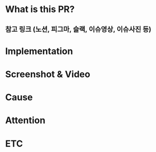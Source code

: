 <!-- PR에 대한 설명을 해주세요 -->
# What is this PR?
## 참고 링크 (노션, 피그마, 슬랙, 이슈영상, 이슈사진 등)

<!-- 어떤것을 수정 및 구현 했는지 설명해주세요 -->
# Implementation

<!-- 구현 결과를 알려주세요. -->
# Screenshot & Video

<!-- 이슈가 발생했다면 원인을 적어주세요. -->
# Cause

<!-- 리뷰를 할 때 어떤점을 살펴보면 좋은지 알려주세요. -->
# Attention

<!-- 기타 하고싶은말 -->
# ETC
